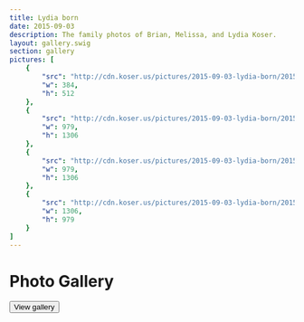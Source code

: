 ```yaml
---
title: Lydia born
date: 2015-09-03
description: The family photos of Brian, Melissa, and Lydia Koser.
layout: gallery.swig
section: gallery
pictures: [
    {
        "src": "http://cdn.koser.us/pictures/2015-09-03-lydia-born/2015-09-03-lydia-born-001.jpg",
        "w": 384,
        "h": 512
    },
    {
        "src": "http://cdn.koser.us/pictures/2015-09-03-lydia-born/2015-09-03-lydia-born-002.jpg",
        "w": 979,
        "h": 1306
    },
    {
        "src": "http://cdn.koser.us/pictures/2015-09-03-lydia-born/2015-09-03-lydia-born-003.jpg",
        "w": 979,
        "h": 1306
    },
    {
        "src": "http://cdn.koser.us/pictures/2015-09-03-lydia-born/2015-09-03-lydia-born-005.jpg",
        "w": 1306,
        "h": 979
    }
]
---
```

# Photo Gallery

<button class="view-gallery">View gallery</button>

<script type="application/json" id="gallery-data">
    {{pictures|safe|json}}
</script>